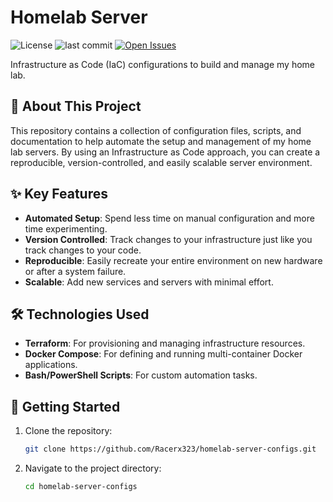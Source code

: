 # Homelab Server

![License](https://badgen.net/github/license/Racerx323/homelab-server-configs)
![last commit](https://badgen.net/github/last-commit/Racerx323/homelab-server-configs)
[![Open Issues](https://badgen.net/github/open-issues/Racerx323/homelab-server-configs)](https://github.com/Racerx323/homelab-server-configs/issues?q=is%3Aissue%20state%3Aopen)

Infrastructure as Code (IaC) configurations to build and manage my home lab.

## 🚀 About This Project

This repository contains a collection of configuration files, scripts, and documentation to help automate the setup and management of my home lab servers. By using an Infrastructure as Code approach, you can create a reproducible, version-controlled, and easily scalable server environment.

## ✨ Key Features

* **Automated Setup**: Spend less time on manual configuration and more time experimenting.
* **Version Controlled**: Track changes to your infrastructure just like you track changes to your code.
* **Reproducible**: Easily recreate your entire environment on new hardware or after a system failure.
* **Scalable**: Add new services and servers with minimal effort.

## 🛠️ Technologies Used

* **Terraform**: For provisioning and managing infrastructure resources.
* **Docker Compose**: For defining and running multi-container Docker applications.
* **Bash/PowerShell Scripts**: For custom automation tasks.

## 🏁 Getting Started

1. Clone the repository:

    ```bash
    git clone https://github.com/Racerx323/homelab-server-configs.git
    ```

2. Navigate to the project directory:

    ```bash
    cd homelab-server-configs
    ```

